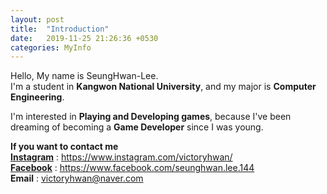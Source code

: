 ```yaml
---
layout: post
title:  "Introduction"
date:   2019-11-25 21:26:36 +0530
categories: MyInfo
---
```

Hello, My name is SeungHwan-Lee. <br>
I'm a student in **Kangwon National University**, and my major is **Computer Engineering**.<br>


I'm interested in **Playing and Developing games**, because I've been dreaming of becoming a **Game Developer** since I was young.<br>



**If you want to contact me**<br>
**[Instagram]** : https://www.instagram.com/victoryhwan/<br>
**[Facebook]** : https://www.facebook.com/seunghwan.lee.144<br>
**Email** : victoryhwan@naver.com



[Instagram]: https://www.instagram.com/victoryhwan/
[Facebook]: https://www.facebook.com/seunghwan.lee.144